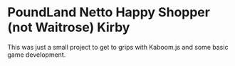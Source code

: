 # PoundLand Netto Happy Shopper (not Waitrose) Kirby

This was just a small project to get to grips with Kaboom.js and some basic game development.

